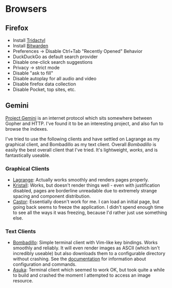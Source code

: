 Browsers
========

## Firefox

- Install [Tridactyl](https://github.com/tridactyl/tridactyl)
- Install [Bitwarden](https://bitwarden.com/)
- Preferences -> Disable Ctrl+Tab "Recently Opened" Behavior
- DuckDuckGo as default search provider
- Disable one-click search suggestions
- Privacy -> strict mode
- Disable "ask to fill"
- Disable autoplay for all audio and video
- Disable firefox data collection
- Disable Pocket, top sites, etc.

## Gemini

[Project Gemini](https://gemini.circumlunar.space/) is an internet protocol
which sits somewhere between Gopher and HTTP. I've found it to be an interesting
project, and also fun to browse the indexes.

I've tried to use the following clients and have settled on Lagrange as my
graphical client, and Bombadillo as my text client. Overall _Bombadillo_ is
easily the best overall client that I've tried. It's lightweight, _works_, and
is fantastically useable.

### Graphical Clients

- [Lagrange](https://gmi.skyjake.fi/lagrange/): Actually works smoothly and
  renders pages properly.
- [Kristall](https://github.com/MasterQ32/kristall): Works, but doesn't render
  things well - even with justification disabled, pages are borderline 
  unreadable due to extremely strange spacing and component distribution.
- [Castor](https://git.sr.ht/~julienxx/castor): Essentially doesn't work for
  me. I can load an initial page, but going back seems to freeze the 
  application. I didn't spend enough time to see all the ways it was freezing,
  because I'd rather just use something else.

### Text Clients

- [Bombadillo](https://bombadillo.colorfield.space/): Simple terminal client
  with Vim-like key bindings. Works smoothly and reliably. It will even render
  images as ASCII (which isn't incredibly useable) but also downloads them to a
  configurable directory without crashing. See the 
  [documentation](https://rawtext.club/~sloum/bombadillo.html) for information
  about configuration and commands.
- [Asuka](https://tildegit.org/julienxx/asuka): Terminal client which seemed
  to work OK, but took quite a while to build and crashed the moment I 
  attempted to access an image resource.
